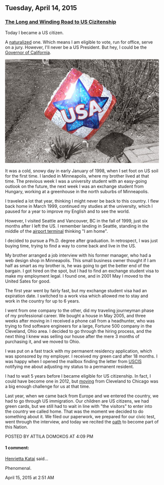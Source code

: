 ## Tuesday, April 14, 2015

### [The Long and Winding Road to US Cizitenship](http://www.adomokos.com/2015/04/the-long-and-winding-road-to-us.html)

Today I became a US citizen.

A [naturalized](http://en.wikipedia.org/wiki/Naturalization) one. Which means I am eligible to vote, run for office, serve on a jury. However, I'll never be a US President. But hey, I could be the [Governor of California](http://en.wikipedia.org/wiki/The_Governator).

![usa_balloon](/resources/2015/04/usa_balloon_mixed_final.jpg)

It was a cold, snowy day in early January of 1998, when I set foot on US soil for the first time. I landed in Minneapolis, where my brother lived at that time. The previous week I was a university student with an easy-going outlook on the future, the next week I was an exchange student from Hungary, working at a greenhouse in the north suburbs of Minneapolis.

I traveled a lot that year, thinking I might never be back to this country. I flew back home in March 1999, continued my studies at the university, which I paused for a year to improve my English and to see the world.

However, I visited Seattle and Vancouver, BC in the fall of 1999, just six months after I left the US. I remember landing in Seattle, standing in the middle of the [airport terminal](http://en.wikipedia.org/wiki/Seattle%E2%80%93Tacoma_International_Airport) thinking "I am home".

I decided to pursue a Ph.D. degree after graduation. In retrospect, I was just buying time, trying to find a way to come back and live in the US.

My brother arranged a job interview with his former manager, who had a web design shop in Minneapolis. This small business owner thought if I am half as smart as my brother is, he was going to get the better end of the bargain. I got hired on the spot, but I had to find an exchange student visa to make my employment legal. I found one, and in 2001 May I moved to the United Sates for good.

The first year went by fairly fast, but my exchange student visa had an expiration date. I switched to a work visa which allowed me to stay and work in the country for up to 6 years.

I went from one company to the other, did my traveling journeyman phase of my professional career. We bought a house in May 2005, and three weeks after moving in I received a phone call from a headhunter, who was trying to find software engineers for a large, Fortune 500 company in the Cleveland, Ohio area. I decided to go through the hiring process, and the next thing I knew was selling our house after the mere 3 months of purchasing it, and we moved to Ohio.

I was put on a fast track with my permanent residency application, which was sponsored by my employer. I received my green card after 18 months. I was happy when I opened the mailbox finding the letter from [USCIS](http://en.wikipedia.org/wiki/United_States_Citizenship_and_Immigration_Services) notifying me about adjusting my status to a permanent resident.

I had to wait 5 years before I became eligible for US citizenship. In fact, I could have become one in 2012, but [moving](http://www.adomokos.com/2013/02/crossroads.html) from Cleveland to Chicago was a big enough challenge for us at that time.

Last year, when we came back from Europe and we entered the country, we had to go through US immigration. Our children are US citizens, we had green cards, but we still had to wait in line with "the visitors" to enter into the country we called home. That was the moment we decided to do something about it. We filed our paperwork, we prepared for our civic test, went through the interview, and today we recited the [oath](http://en.wikipedia.org/wiki/Oath_of_Allegiance_%28United_States%29) to become part of this Nation.


POSTED BY ATTILA DOMOKOS AT 4:09 PM


#### 1 comment:

[Henrietta Katai](https://www.blogger.com/profile/16830897055785870757) said...

Phenomenal.

April 15, 2015 at 2:51 AM
